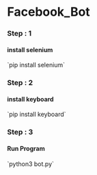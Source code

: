 # Facebook_Bot

<h3>Step : 1</h3>
<h4>install selenium</h4>
`pip install selenium`
<h3>Step : 2</h3>
<h4>install keyboard</h4>
`pip install keyboard`
<h3>Step : 3</h3>
<h4>Run Program</h4>
`python3 bot.py`
